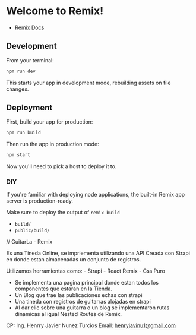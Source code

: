 # Welcome to Remix!

- [Remix Docs](https://remix.run/docs)

## Development

From your terminal:

```sh
npm run dev
```

This starts your app in development mode, rebuilding assets on file changes.

## Deployment

First, build your app for production:

```sh
npm run build
```

Then run the app in production mode:

```sh
npm start
```

Now you'll need to pick a host to deploy it to.

### DIY

If you're familiar with deploying node applications, the built-in Remix app server is production-ready.

Make sure to deploy the output of `remix build`

- `build/`
- `public/build/`

// GuitarLa - Remix

Es una Tineda Online, se imprlementa utilizando una API Creada con Strapi en donde estan almacenadas un conjunto de registros.

Utilizamos herramientas como:
    - Strapi
    - React Remix
    - Css Puro 

- Se implementa una pagina principal donde estan todos los componentes que estaran en la Tienda.
- Un Blog que trae las publicaciones echas con strapi 
- Una tineda con registros de guitarras alojadas en strapi 
- Al dar clic sobre una guitarra o un blog se implementaron rutas dinamicas al igual Nested Routes de Remix.

CP: Ing. Henrry Javier Nunez Turcios
Email: henryjavinu1@gmail.com
